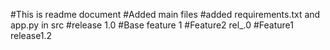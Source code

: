 #This is readme document
#Added main files
#added requirements.txt and app.py in src
#release 1.0
#Base feature 1
#Feature2 rel_.0
#Feature1 release1.2



